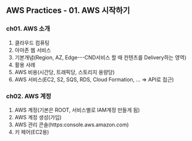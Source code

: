 ## AWS Practices - 01. AWS 시작하기

### ch01. AWS 소개
1. 클라우드 컴퓨팅
2. 아마존 웹 서비스
3. 기본개념(Region, AZ, Edge---CND서비스 할 때 컨텐츠를 Delivery하는 영역)
4. 활용 사례
5. AWS 비용(시간당, 트래픽당, 스토리지 용량당)
6. AWS 서비스(EC2, S2, SQS, RDS, Cloud Formation, ... => API로 접근)

### ch02. AWS 계정
1. AWS 계정(기본은 ROOT, 서비스별로 IAM계정 만들게 됨)
2. AWS 계정 생성(가입)
3. AWS 관리 콘솔(https:console.aws.amazon.com)
4. 키 페어(EC2용)